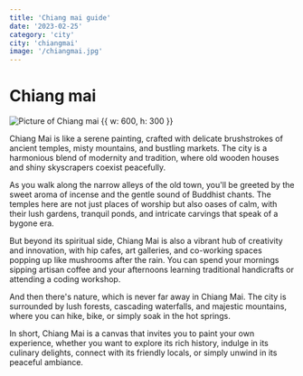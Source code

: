 ```yaml
---
title: 'Chiang mai guide'
date: '2023-02-25'
category: 'city'
city: 'chiangmai'
image: '/chiangmai.jpg'
---
```


# Chiang mai

![Picture of Chiang mai {{ w: 600, h: 300 }}](/chiangmai.jpg)

Chiang Mai is like a serene painting, crafted with delicate brushstrokes of ancient temples, misty mountains, and bustling markets. The city is a harmonious blend of modernity and tradition, where old wooden houses and shiny skyscrapers coexist peacefully.

As you walk along the narrow alleys of the old town, you'll be greeted by the sweet aroma of incense and the gentle sound of Buddhist chants. The temples here are not just places of worship but also oases of calm, with their lush gardens, tranquil ponds, and intricate carvings that speak of a bygone era.

But beyond its spiritual side, Chiang Mai is also a vibrant hub of creativity and innovation, with hip cafes, art galleries, and co-working spaces popping up like mushrooms after the rain. You can spend your mornings sipping artisan coffee and your afternoons learning traditional handicrafts or attending a coding workshop.

And then there's nature, which is never far away in Chiang Mai. The city is surrounded by lush forests, cascading waterfalls, and majestic mountains, where you can hike, bike, or simply soak in the hot springs.

In short, Chiang Mai is a canvas that invites you to paint your own experience, whether you want to explore its rich history, indulge in its culinary delights, connect with its friendly locals, or simply unwind in its peaceful ambiance.